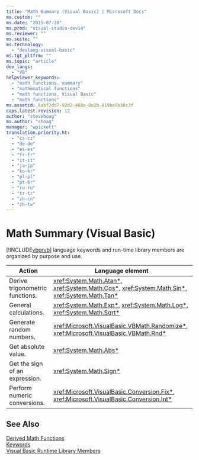 ```yaml
---
title: "Math Summary (Visual Basic) | Microsoft Docs"
ms.custom: ""
ms.date: "2015-07-20"
ms.prod: "visual-studio-dev14"
ms.reviewer: ""
ms.suite: ""
ms.technology: 
  - "devlang-visual-basic"
ms.tgt_pltfrm: ""
ms.topic: "article"
dev_langs: 
  - "VB"
helpviewer_keywords: 
  - "math functions, summary"
  - "mathematical functions"
  - "math functions, Visual Basic"
  - "math functions"
ms.assetid: 6abf2dd7-92d2-488a-8e2b-819be9b30c3f
caps.latest.revision: 12
author: "stevehoag"
ms.author: "shoag"
manager: "wpickett"
translation.priority.ht: 
  - "cs-cz"
  - "de-de"
  - "es-es"
  - "fr-fr"
  - "it-it"
  - "ja-jp"
  - "ko-kr"
  - "pl-pl"
  - "pt-br"
  - "ru-ru"
  - "tr-tr"
  - "zh-cn"
  - "zh-tw"
---
```

# Math Summary (Visual Basic)
[!INCLUDE[vbprvb](../../../csharp/programming-guide/concepts/linq/includes/vbprvb_md.md)] language keywords and run-time library members are organized by purpose and use.  
  
|Action|Language element|  
|------------|----------------------|  
|Derive trigonometric functions.|<xref:System.Math.Atan*>, <xref:System.Math.Cos*>, <xref:System.Math.Sin*>, <xref:System.Math.Tan*>|  
|General calculations.|<xref:System.Math.Exp*>, <xref:System.Math.Log*>, <xref:System.Math.Sqrt*>|  
|Generate random numbers.|<xref:Microsoft.VisualBasic.VBMath.Randomize*>, <xref:Microsoft.VisualBasic.VBMath.Rnd*>|  
|Get absolute value.|<xref:System.Math.Abs*>|  
|Get the sign of an expression.|<xref:System.Math.Sign*>|  
|Perform numeric conversions.|<xref:Microsoft.VisualBasic.Conversion.Fix*>, <xref:Microsoft.VisualBasic.Conversion.Int*>|  
  
## See Also  
 [Derived Math Functions](../../../visual-basic/language-reference/keywords/derived-math-functions.md)   
 [Keywords](../../../visual-basic/language-reference/keywords/index.md)   
 [Visual Basic Runtime Library Members](../../../visual-basic/language-reference/runtime-library-members.md)